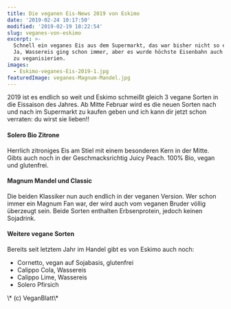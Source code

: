 ```yaml
---
title: Die veganen Eis-News 2019 von Eskimo
date: '2019-02-24 10:17:50'
modified: '2019-02-19 18:22:54'
slug: veganes-von-eskimo
excerpt: >-
  Schnell ein veganes Eis aus dem Supermarkt, das war bisher nicht so einfach.
  Ja, Wassereis ging schon immer, aber es wurde höchste Eisenbahn auch Klassiker
  zu veganisierien. 
images:
  - Eskimo-veganes-Eis-2019-1.jpg
featuredImage: veganes-Magnum-Mandel.jpg
---
```


2019 ist es endlich so weit und Eskimo schmeißt gleich 3 vegane Sorten in die Eissaison des Jahres. Ab Mitte Februar wird es die neuen Sorten nach und nach im Supermarkt zu kaufen geben und ich kann dir jetzt schon verraten: du wirst sie lieben!!

#### Solero Bio Zitrone

Herrlich zitroniges Eis am Stiel mit einem besonderen Kern in der Mitte. Gibts auch noch in der Geschmacksrichtig Juicy Peach. 100% Bio, vegan und glutenfrei.

#### Magnum Mandel und Classic

Die beiden Klassiker nun auch endlich in der veganen Version. Wer schon immer ein Magnum Fan war, der wird auch vom veganen Bruder völlig überzeugt sein. Beide Sorten enthalten Erbsenprotein, jedoch keinen Sojadrink.

#### Weitere vegane Sorten

Bereits seit letztem Jahr im Handel gibt es von Eskimo auch noch:

*   Cornetto, vegan auf Sojabasis, glutenfrei
*   Calippo Cola, Wassereis
*   Calippo Lime, Wassereis
*   Solero Pfirsich

<!-- Image removed (no copyright): Eskimo-veganes-Eis-2019-1-768x480.jpg --> \* (c) VeganBlatt\*

